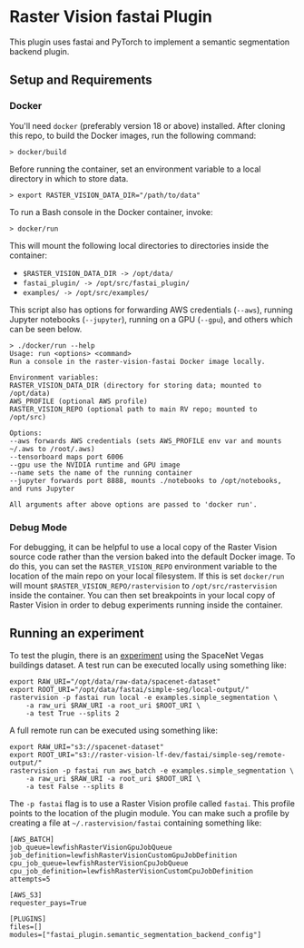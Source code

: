 # Raster Vision fastai Plugin

This plugin uses fastai and PyTorch to implement a semantic segmentation backend plugin.

## Setup and Requirements

### Docker
You'll need `docker` (preferably version 18 or above) installed. After cloning this repo, to build the Docker images, run the following command:

```shell
> docker/build
```

Before running the container, set an environment variable to a local directory in which to store data.
```shell
> export RASTER_VISION_DATA_DIR="/path/to/data"
```
To run a Bash console in the Docker container, invoke:
```shell
> docker/run
```
This will mount the following local directories to directories inside the container:
* `$RASTER_VISION_DATA_DIR -> /opt/data/`
* `fastai_plugin/ -> /opt/src/fastai_plugin/`
* `examples/ -> /opt/src/examples/`

This script also has options for forwarding AWS credentials (`--aws`), running Jupyter notebooks (`--jupyter`), running on a GPU (`--gpu`), and others which can be seen below.

```
> ./docker/run --help
Usage: run <options> <command>
Run a console in the raster-vision-fastai Docker image locally.

Environment variables:
RASTER_VISION_DATA_DIR (directory for storing data; mounted to /opt/data)
AWS_PROFILE (optional AWS profile)
RASTER_VISION_REPO (optional path to main RV repo; mounted to /opt/src)

Options:
--aws forwards AWS credentials (sets AWS_PROFILE env var and mounts ~/.aws to /root/.aws)
--tensorboard maps port 6006
--gpu use the NVIDIA runtime and GPU image
--name sets the name of the running container
--jupyter forwards port 8888, mounts ./notebooks to /opt/notebooks, and runs Jupyter

All arguments after above options are passed to 'docker run'.
```

### Debug Mode

For debugging, it can be helpful to use a local copy of the Raster Vision source code rather than the version baked into the default Docker image. To do this, you can set the `RASTER_VISION_REPO` environment variable to the location of the main repo on your local filesystem. If this is set `docker/run` will mount `$RASTER_VISION_REPO/rastervision` to `/opt/src/rastervision` inside the container. You can then set breakpoints in your local copy of Raster Vision in order to debug experiments running inside the container.

## Running an experiment

To test the plugin, there is an [experiment](examples/simple_segmentation.py) using the SpaceNet Vegas buildings dataset. A test run can be executed locally using something like:
```
export RAW_URI="/opt/data/raw-data/spacenet-dataset"
export ROOT_URI="/opt/data/fastai/simple-seg/local-output/"
rastervision -p fastai run local -e examples.simple_segmentation \
    -a raw_uri $RAW_URI -a root_uri $ROOT_URI \
    -a test True --splits 2
```

A full remote run can be executed using something like:
```
export RAW_URI="s3://spacenet-dataset"
export ROOT_URI="s3://raster-vision-lf-dev/fastai/simple-seg/remote-output/"
rastervision -p fastai run aws_batch -e examples.simple_segmentation \
    -a raw_uri $RAW_URI -a root_uri $ROOT_URI \
    -a test False --splits 8
```

The `-p fastai` flag is to use a Raster Vision profile called `fastai`. This profile points to the location of the plugin module. You can make such a profile by creating a file at `~/.rastervision/fastai` containing something like:
```
[AWS_BATCH]
job_queue=lewfishRasterVisionGpuJobQueue
job_definition=lewfishRasterVisionCustomGpuJobDefinition
cpu_job_queue=lewfishRasterVisionCpuJobQueue
cpu_job_definition=lewfishRasterVisionCustomCpuJobDefinition
attempts=5

[AWS_S3]
requester_pays=True

[PLUGINS]
files=[]
modules=["fastai_plugin.semantic_segmentation_backend_config"]
```